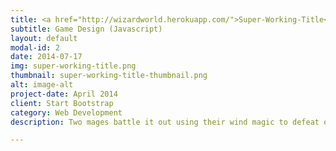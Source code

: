 ```yaml
---
title: <a href="http://wizardworld.herokuapp.com/">Super-Working-Title</a>
subtitle: Game Design (Javascript)
layout: default
modal-id: 2
date: 2014-07-17
img: super-working-title.png
thumbnail: super-working-title-thumbnail.png
alt: image-alt
project-date: April 2014
client: Start Bootstrap
category: Web Development
description: Two mages battle it out using their wind magic to defeat one another.

---
```

